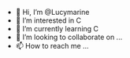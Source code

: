 - 👋 Hi, I’m @Lucymarine
- 👀 I’m interested in C
- 🌱 I’m currently learning C
- 💞️ I’m looking to collaborate on ...
- 📫 How to reach me ...


<!---
Lucymarine/Lucymarine is a ✨ special ✨ repository because its `README.md` (this file) appears on your GitHub profile.
You can click the Preview link to take a look at your changes.
--->
